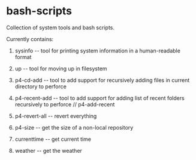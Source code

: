 # bash-scripts
Collection of system tools and bash scripts.

Currently contains:
  
  1) sysinfo -- tool for printing system information in a human-readable format
  
  2) up -- tool for moving up in filesystem
  
  3) p4-cd-add -- tool to add support for recursively adding files in current directory to perforce
  
  4) p4-recent-add -- tool to add support for adding list of recent folders recursively to perforce // p4-add-recent
  
  5) p4-revert-all -- revert everything
  
  6) p4-size -- get the size of a non-local repository
  
  7) currenttime -- get current time
  
  8) weather -- get the weather
